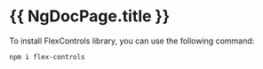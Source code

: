 # {{ NgDocPage.title }}

To install FlexControls library, you can use the following command:

```bash
npm i flex-controls
```
